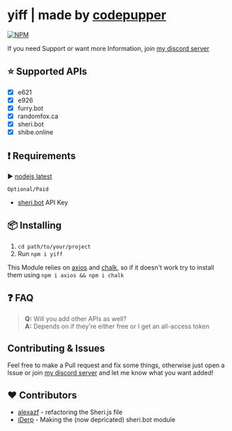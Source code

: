 # yiff | made by [codepupper](https://floofy.dev "my homepage")

[![NPM](https://nodei.co/npm/yiff.png)](https://nodei.co/npm/yiff/)

If you need Support or want more Information, join [my discord server](https://discord.gg/He2822y "a link to my discord server")

## ⭐️ Supported APIs

- [x] e621
- [x] e926
- [x] furry.bot
- [x] randomfox.ca
- [x] sheri.bot
- [x] shibe.online

<!-- ## 📝 Examples

Examples will be in [/examples](https://github.com/yiff/tree/master/examples "a link to the examples, once they're there") soon. -->

## ❗️ Requirements

▶️ [nodejs latest](https://nodejs.org/en/ "A link to the node.js website")

`Optional/Paid`

- [sheri.bot](https://sheri.bot/ "A link to the sheri.bot website") API Key

## 📦 Installing

1. `cd path/to/your/project`
2. Run `npm i yiff`

This Module relies on [axios](https://npmjs.org/package/axios "A link to the axios package on npm") and [chalk](https://npmjs.org/package/chalk "A link to the chalk package on npm"), so if it doesn't work try to install them using `npm i axios && npm i chalk`

## ❓ FAQ

> **Q:** Will you add other APIs as well?\
> **A:** Depends on if they're either free or I get an all-access token

## Contributing & Issues

Feel free to make a Pull request and fix some things, otherwise just open a Issue or join [my discord server](https://discord.gg/He2822y) and let me know what you want added!

## ❤️ Contributors
+ [alexazf](https://github.com/alexazf) - refactoring the Sheri.js file
+ [iDerp](https://github.com/iDerp) - Making the (now depricated) sheri.bot module
